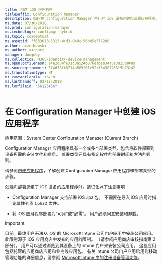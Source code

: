 ```yaml
---
title: 创建 iOS 应用程序
titleSuffix: Configuration Manager
description: 如何在 Configuration Manager 中针对 iOS 设备创建和部署应用程序。
ms.date: 07/30/2018
ms.prod: configuration-manager
ms.technology: configmgr-hybrid
ms.topic: conceptual
ms.assetid: ff633013-5313-4cd3-949c-56d45e777280
author: aczechowski
ms.author: aaroncz
manager: dougeby
ms.collection: M365-identity-device-management
ms.openlocfilehash: e4a2d84fe31c3a524b876e3beb34f0e3d25d0089
ms.sourcegitcommit: 874d78f08714a509f61c52b154387268f5b73242
ms.translationtype: MT
ms.contentlocale: zh-CN
ms.lasthandoff: 02/12/2019
ms.locfileid: "56125436"
---
```

# <a name="create-ios-applications-in-configuration-manager"></a>在 Configuration Manager 中创建 iOS 应用程序

适用范围：System Center Configuration Manager (Current Branch)

Configuration Manager 应用程序具有一个或多个部署类型，包含将软件部署到设备所需的安装文件和信息。 部署类型还具有指定软件的部署时间和方法的规则。  

请参阅[创建应用程序](/sccm/apps/deploy-use/create-applications#bkmk_create)，了解创建 Configuration Manager 应用程序和部署类型的步骤。 

创建和部署适用于 iOS 设备的应用程序时，请记住以下注意事项：  

- Configuration Manager 支持部署 iOS .ipa 包。 不需要在导入 iOS 应用时指定属性列表 (.plist) 文件。 

- 将 iOS 应用程序部署为“可用”或“必需”。 用户必须同意安装和卸载。

> [!IMPORTANT]  
>  目前，最终用户无法从 iOS 的 Microsoft Intune 公司门户应用中安装公司应用。 此限制源于 iOS 应用商店中发布的应用的限制。 （请参阅应用商店审核指南第 2 部分）。 用户可以通过浏览到其设备上的 Intune 门户来安装公司应用。 这些应用包括托管的应用商店应用和业务线应用包。 有关 Intune 公司门户应用启用的移动管理功能的详细信息，请参阅 [Microsoft Intune 中的注册设备管理功能](https://docs.microsoft.com/intune/device-enrollment)。  
